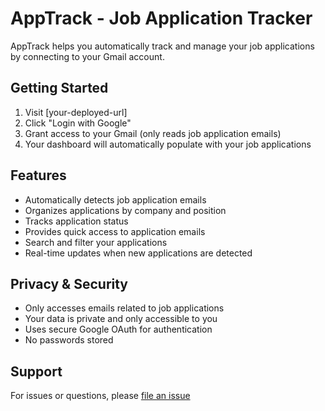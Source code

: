 # AppTrack - Job Application Tracker

AppTrack helps you automatically track and manage your job applications by connecting to your Gmail account.

## Getting Started
1. Visit [your-deployed-url]
2. Click "Login with Google"
3. Grant access to your Gmail (only reads job application emails)
4. Your dashboard will automatically populate with your job applications

## Features
- Automatically detects job application emails
- Organizes applications by company and position
- Tracks application status
- Provides quick access to application emails
- Search and filter your applications
- Real-time updates when new applications are detected

## Privacy & Security
- Only accesses emails related to job applications
- Your data is private and only accessible to you
- Uses secure Google OAuth for authentication
- No passwords stored

## Support
For issues or questions, please [file an issue](link-to-github-issues)